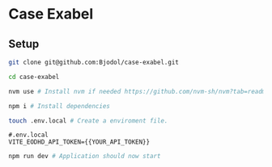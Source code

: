 # Case Exabel

## Setup

```sh
git clone git@github.com:Bjodol/case-exabel.git
```

```sh
cd case-exabel
```

```sh
nvm use # Install nvm if needed https://github.com/nvm-sh/nvm?tab=readme-ov-file#installing-and-updating
```

```sh
npm i # Install dependencies
```

```sh
touch .env.local # Create a enviroment file.
```

```.env
#.env.local
VITE_EODHD_API_TOKEN={{YOUR_API_TOKEN}}
```

```sh
npm run dev # Application should now start
```
